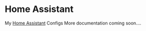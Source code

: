 # Home Assistant
My [Home Assistant](https://home-assistant.io) Configs
More documentation coming soon....

